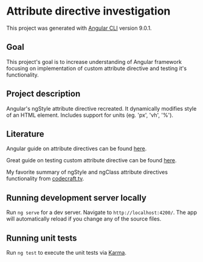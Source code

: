 # Attribute directive investigation

This project was generated with [Angular CLI](https://github.com/angular/angular-cli) version 9.0.1.

## Goal

This project's goal is to increase understanding of Angular framework focusing on implementation of custom attribute directive and testing it's functionality.

## Project description

Angular's ngStyle attribute directive recreated. It dynamically modifies style of an HTML element. Includes support for units (eg. 'px', 'vh', '%').

## Literature

Angular guide on attribute directives can be found [here](https://angular.io/guide/attribute-directives).

Great guide on testing custom attribute directive can be found [here](https://angular.io/guide/testing-attribute-directives).

My favorite summary of ngStyle and ngClass attribute directives functionality from [codecraft.tv](https://codecraft.tv/courses/angular/built-in-directives/ngstyle-and-ngclass/).

## Running development server locally

Run `ng serve` for a dev server. Navigate to `http://localhost:4200/`. The app will automatically reload if you change any of the source files.

## Running unit tests

Run `ng test` to execute the unit tests via [Karma](https://karma-runner.github.io).
